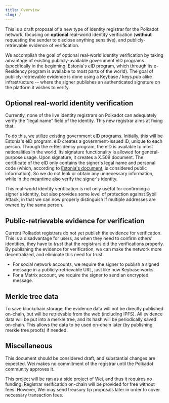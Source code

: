 ```yaml
---
title: Overview
slug: /
---
```


This is a draft proposal of a new type of identity registrar for the Polkadot
network, focusing on **optional** real-world identity verification (**without**
requesting the sender to disclose anything sensitive), and publicly-retrievable
evidence of verification.

We accomplish the goal of optional real-world identity verification by taking
advantage of existing publicly-available government eID programs (specifically
in the beginning, Estonia's eID program, which through its e-Residency program
is available to most parts of the world). The goal of publicly-retrievable
evidence is done using a Keybase / keys.pub alike infrastructure -- where the
signer publishes an authenticated signature on the platform it wishes to verify.

## Optional real-world identity verification

Currently, none of the live identity registrars on Polkadot can adequately
verify the "legal name" field of the identity. This new registrar aims at fixing
that.

To do this, we utilize existing government eID programs. Initially, this will be
Estonia's eID program. eID creates a government-issued ID, unique to each
person. Through the e-Residency program, the eID is available to most
nationalities in the world. Its signature functionality is allowed for
general-purpose usage. Upon signature, it creates a X.509 document. The
certificate of the eID only contains the signer's legal name and personal code
(which, according to [Estonia's
document](https://www.id.ee/public/The_Estonian_ID_Card_and_Digital_Signature_Concept.pdf),
is considered public information). So we do not leak or obtain any unnecessary
information, while in the meantime also verify the signer's identity.

This real-world identity verification is not only useful for confirming a
signer's identity, but also provides some level of protection against Sybil
Attack, in that we can now properly distinguish if multiple addresses are owned
by the same person.

## Public-retrievable evidence for verification

Current Polkadot registrars do not yet publish the evidence for verification.
This is a disadvantage for users, as when they need to confirm others'
identities, they have to *trust* that the registrars did the verifications
properly. By publishing the evidence for verification, we can make the network
more decentralized, and eliminate this need for trust.

* For social network accounts, we require the signer to publish a signed message
  in a publicly-retrievable URL, just like how Keybase works.
* For a Matrix account, we require the signer to send an encrypted message.

## Merkle tree data

To save blockchain storage, the evidence data will not be directly published
on-chain, but will be retrievable from the web (including IPFS). All evidence
data will be put into a merkle tree, and its hash will be periodically saved
on-chain. This allows the data to be used on-chain later (by publishing merkle
tree proofs) if needed.

## Miscellaneous

This document should be considered draft, and substantial changes are expected.
Wei makes no commitment of the registrar until the Polkadot community approves
it.

This project will be ran as a side project of Wei, and thus it requires no
funding. Registrar verification on-chain will be provided for free without fees.
However, Wei may send treasury tip proposals later in order to cover necessary
transaction fees.

